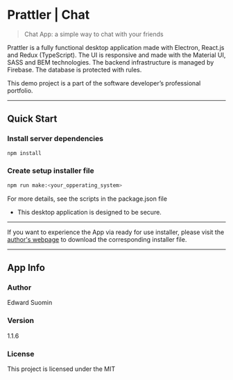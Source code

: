 # Prattler | Chat

> Chat App: a simple way to chat with your friends

Prattler is a fully functional desktop application made with Electron, React.js and Redux (TypeScript). The UI is responsive and made with the Material UI, SASS and BEM technologies. The backend infrastructure is managed by Firebase. The database is protected with rules. 

This demo project is a part of the software developer’s professional portfolio.

---

## Quick Start

### Install server dependencies

```bash
npm install
```

### Create setup installer file 

```bash
npm run make:<your_opperating_system>
```

For more details, see the scripts in the package.json file

* This desktop application is designed to be secure.

---

If you want to experience the App via ready for use installer, please visit the [author's webpage](https://senlion5.github.io/my-portfolio/) to download the corresponding installer file.

---

## App Info

### Author

Edward Suomin

### Version

1.1.6

### License

This project is licensed under the MIT 

